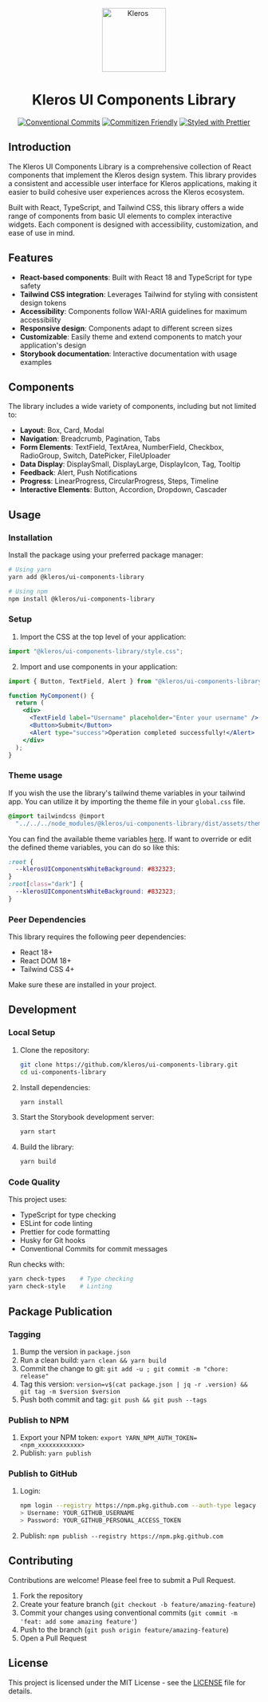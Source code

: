 <p align="center">
  <a href="https://kleros.io">
    <img alt="Kleros" src="https://github.com/kleros/court/blob/master/public/icon-512.png?raw=true" width="128">
  </a>
</p>

<h1 align="center">Kleros UI Components Library</h1>

<p align="center">
  <a href="https://conventionalcommits.org"><img src="https://img.shields.io/badge/Conventional%20Commits-1.0.0-yellow.svg" alt="Conventional Commits"></a>
  <a href="http://commitizen.github.io/cz-cli/"><img src="https://img.shields.io/badge/commitizen-friendly-brightgreen.svg" alt="Commitizen Friendly"></a>
  <a href="https://github.com/prettier/prettier"><img src="https://img.shields.io/badge/styled_with-prettier-ff69b4.svg" alt="Styled with Prettier"></a>
</p>

## Introduction

The Kleros UI Components Library is a comprehensive collection of React components that implement the Kleros design system. This library provides a consistent and accessible user interface for Kleros applications, making it easier to build cohesive user experiences across the Kleros ecosystem.

Built with React, TypeScript, and Tailwind CSS, this library offers a wide range of components from basic UI elements to complex interactive widgets. Each component is designed with accessibility, customization, and ease of use in mind.

## Features

- **React-based components**: Built with React 18 and TypeScript for type safety
- **Tailwind CSS integration**: Leverages Tailwind for styling with consistent design tokens
- **Accessibility**: Components follow WAI-ARIA guidelines for maximum accessibility
- **Responsive design**: Components adapt to different screen sizes
- **Customizable**: Easily theme and extend components to match your application's design
- **Storybook documentation**: Interactive documentation with usage examples

## Components

The library includes a wide variety of components, including but not limited to:

- **Layout**: Box, Card, Modal
- **Navigation**: Breadcrumb, Pagination, Tabs
- **Form Elements**: TextField, TextArea, NumberField, Checkbox, RadioGroup, Switch, DatePicker, FileUploader
- **Data Display**: DisplaySmall, DisplayLarge, DisplayIcon, Tag, Tooltip
- **Feedback**: Alert, Push Notifications
- **Progress**: LinearProgress, CircularProgress, Steps, Timeline
- **Interactive Elements**: Button, Accordion, Dropdown, Cascader

## Usage

### Installation

Install the package using your preferred package manager:

```bash
# Using yarn
yarn add @kleros/ui-components-library

# Using npm
npm install @kleros/ui-components-library
```

### Setup

1. Import the CSS at the top level of your application:

```javascript
import "@kleros/ui-components-library/style.css";
```

2. Import and use components in your application:

```jsx
import { Button, TextField, Alert } from "@kleros/ui-components-library";

function MyComponent() {
  return (
    <div>
      <TextField label="Username" placeholder="Enter your username" />
      <Button>Submit</Button>
      <Alert type="success">Operation completed successfully!</Alert>
    </div>
  );
}
```

### Theme usage

If you wish the use the library's tailwind theme variables in your tailwind app. You can utilize it by importing the theme file in your `global.css` file.

```css
@import tailwindcss @import
  "../../../node_modules/@kleros/ui-components-library/dist/assets/theme.css";
```

You can find the available theme variables [here](src/styles/theme.css).
If want to override or edit the defined theme variables, you can do so like this:

```css
:root {
  --klerosUIComponentsWhiteBackground: #832323;
}
:root[class="dark"] {
  --klerosUIComponentsWhiteBackground: #832323;
}
```

### Peer Dependencies

This library requires the following peer dependencies:

- React 18+
- React DOM 18+
- Tailwind CSS 4+

Make sure these are installed in your project.

## Development

### Local Setup

1. Clone the repository:

   ```bash
   git clone https://github.com/kleros/ui-components-library.git
   cd ui-components-library
   ```

2. Install dependencies:

   ```bash
   yarn install
   ```

3. Start the Storybook development server:

   ```bash
   yarn start
   ```

4. Build the library:
   ```bash
   yarn build
   ```

### Code Quality

This project uses:

- TypeScript for type checking
- ESLint for code linting
- Prettier for code formatting
- Husky for Git hooks
- Conventional Commits for commit messages

Run checks with:

```bash
yarn check-types    # Type checking
yarn check-style    # Linting
```

## Package Publication

### Tagging

1. Bump the version in `package.json`
2. Run a clean build: `yarn clean && yarn build`
3. Commit the change to git: `git add -u ; git commit -m "chore: release"`
4. Tag this version: `version=v$(cat package.json | jq -r .version) && git tag -m $version $version`
5. Push both commit and tag: `git push && git push --tags`

### Publish to NPM

1. Export your NPM token: `export YARN_NPM_AUTH_TOKEN=<npm_xxxxxxxxxxxx>`
2. Publish: `yarn publish`

### Publish to GitHub

1. Login:

   ```bash
   npm login --registry https://npm.pkg.github.com --auth-type legacy
   > Username: YOUR_GITHUB_USERNAME
   > Password: YOUR_GITHUB_PERSONAL_ACCESS_TOKEN
   ```

2. Publish: `npm publish --registry https://npm.pkg.github.com`

## Contributing

Contributions are welcome! Please feel free to submit a Pull Request.

1. Fork the repository
2. Create your feature branch (`git checkout -b feature/amazing-feature`)
3. Commit your changes using conventional commits (`git commit -m 'feat: add some amazing feature'`)
4. Push to the branch (`git push origin feature/amazing-feature`)
5. Open a Pull Request

## License

This project is licensed under the MIT License - see the [LICENSE](LICENSE) file for details.
